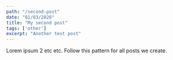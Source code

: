```yaml
---
path: "/second-post"
date: "01/03/2020"
title: "My second post"
tags: ['other']
excerpt: "Another test post"
---
```


Lorem ipsum 2 etc etc. Follow this pattern for all posts we create.